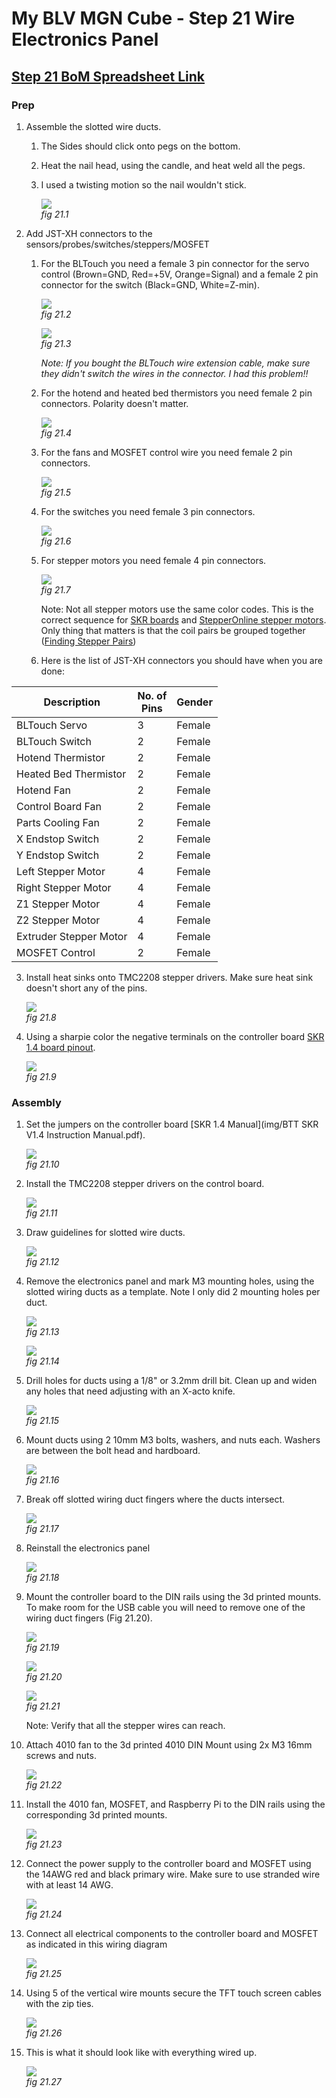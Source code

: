 # My BLV MGN Cube - Step 21 Wire Electronics Panel

## [Step 21 BoM Spreadsheet Link](https://docs.google.com/spreadsheets/d/e/2PACX-1vTVx7BvB3V7CozF2l4eWkNntWrHSjOawmrsi_bRSVxQLIGVlfZTYEGp8a6fHpENV6hV2cn9PrDLHHl0/pubhtml?gid=1474174361&single=true)

### Prep
1. Assemble the slotted wire ducts.
   1. The Sides should click onto pegs on the bottom. 
   2. Heat the nail head, using the candle, and heat weld all the pegs.
   3. I used a twisting motion so the nail wouldn't stick.
   
      ![](img/21-makeDucts.jpeg)\
      *fig 21.1*

2. Add JST-XH connectors to the sensors/probes/switches/steppers/MOSFET
   1. For the BLTouch you need a female 3 pin connector for the servo control (Brown=GND, Red=+5V, Orange=Signal) and a female 2 pin connector for the switch (Black=GND, White=Z-min).

      ![](img/21-BLTouchConnectors.jpeg)\
      *fig 21.2*

      ![](img/21-BLTouchExtOK.jpeg)\
      *fig 21.3*
   
      *Note: If you bought the BLTouch wire extension cable, make sure they didn't switch the wires in the connector. I had this problem!!*

   3. For the hotend and heated bed thermistors you need female 2 pin connectors. Polarity doesn't matter.

      ![](img/21-TermistorConnectors.jpeg)\
      *fig 21.4*
   4. For the fans and MOSFET control wire you need female 2 pin connectors.

      ![](img/21-FanConnectors.jpeg)\
      *fig 21.5*

   5. For the switches you need female 3 pin connectors.

      ![](img/21-SwitchConnectors.jpeg)\
      *fig 21.6*
   6. For stepper motors you need female 4 pin connectors.

      ![](img/21-StepperConnectors.jpeg)\
      *fig 21.7*

      Note: Not all stepper motors use the same color codes. This is the correct sequence for [SKR boards](img/21-BTT_SKR_V1.4PIN.pdf) and [StepperOnline stepper motors](img/21-17HS19-2004S1.pdf).
      Only thing that matters is that the coil pairs be grouped together ([Finding Stepper Pairs](https://3ddistributed.com/duet-wifi/stepper-motor-wire-color-and-coil-pairs/))
  
   7. Here is the list of JST-XH connectors you should have when you are done:
      
| Description            | No. of</BR> Pins | Gender |
|------------------------|------------------|--------|
| BLTouch Servo          | 3                | Female |
| BLTouch Switch         | 2                | Female |
| Hotend Thermistor      | 2                | Female |
| Heated Bed Thermistor  | 2                | Female |
| Hotend Fan             | 2                | Female |
| Control Board Fan      | 2                | Female |
| Parts Cooling Fan      | 2                | Female |
| X Endstop Switch       | 2                | Female |
| Y Endstop Switch       | 2                | Female |
| Left Stepper Motor     | 4                | Female |
| Right Stepper Motor    | 4                | Female |
| Z1 Stepper Motor       | 4                | Female |
| Z2 Stepper Motor       | 4                | Female |
| Extruder Stepper Motor | 4                | Female |
| MOSFET Control         | 2                | Female |

3. Install heat sinks onto TMC2208 stepper drivers. Make sure heat sink doesn't short any of the pins.

   ![](img/21-StepperHeatSinks.jpeg)\
   *fig 21.8*

4. Using a sharpie color the negative terminals on the controller board [SKR 1.4 board pinout](img/21-BTT_SKR_V1.4PIN.pdf). 

   ![](img/21-MarkNegativeTerminals.jpeg)\
   *fig 21.9*

### Assembly
1. Set the jumpers on the controller board [SKR 1.4 Manual](img/BTT SKR V1.4 Instruction Manual.pdf).

   ![](img/21-SKRJumpers.jpeg)\
   *fig 21.10*

2. Install the TMC2208 stepper drivers on the control board.

   ![](img/21-installDrivers.jpeg)\
   *fig 21.11*

3. Draw guidelines for slotted wire ducts.

   ![](img/21-linesForWireDuct.jpeg)\
   *fig 21.12*
4. Remove the electronics panel and mark M3 mounting holes, using the slotted wiring ducts as a template. Note I only did 2 mounting holes per duct.

   ![](img/21-markHolesForWireDuct.jpeg)\
   *fig 21.13*

    ![](img/21-WireDuctLocations.jpg)\
    *fig 21.14*

5. Drill holes for ducts using a 1/8" or 3.2mm drill bit. Clean up and widen any holes that need adjusting with an X-acto knife.

   ![](img/21-drillHolesForWireDuct.jpeg)\
   *fig 21.15*

6. Mount ducts using 2 10mm M3 bolts, washers, and nuts each. Washers are between the bolt head and hardboard.

   ![](img/21-mountWireDuct.jpg)\
   *fig 21.16*
7. Break off slotted wiring duct fingers where the ducts intersect.

   ![](img/21-breakDuctFingers.jpg)\
   *fig 21.17*

8. Reinstall the electronics panel

   ![](img/21-reinstallElectronicsPanel.jpg)\
   *fig 21.18*

9. Mount the controller board to the DIN rails using the 3d printed mounts. To make room for the USB cable you will need to remove one of the wiring duct fingers (Fig 21.20).

   ![](img/21-controllerClips.jpeg)\
   *fig 21.19*

   ![](img/21-breakFingerForUSB.jpeg)\
   *fig 21.20*

   ![](img/21-installController.jpeg)\
   *fig 21.21*

    Note: Verify that all the stepper wires can reach.

10. Attach 4010 fan to the 3d printed 4010 DIN Mount using 2x M3 16mm screws and nuts.

    ![](img/21-attach4010FanToMount.jpeg)\
    *fig 21.22*

11. Install the 4010 fan, MOSFET, and Raspberry Pi to the DIN rails using the corresponding 3d printed mounts.

    ![](img/21-installOtherBoards.jpeg)\
    *fig 21.23*

12. Connect the power supply to the controller board and MOSFET using the 14AWG red and black primary wire. Make sure to use stranded wire with at least 14 AWG.

    ![](img/21-hookupPowerWires.jpeg)\
    *fig 21.24*

13. Connect all electrical components to the controller board and MOSFET as indicated in this wiring diagram

    ![](img/21-BLVWiring.png)\
    *fig 21.25*

14. Using 5 of the vertical wire mounts secure the TFT touch screen cables with the zip ties.

    ![](img/21-LCDWiring.jpeg)\
    *fig 21.26*

15. This is what it should look like with everything wired up.

    ![](img/21-FinalWiring.jpeg)\
    *fig 21.27*